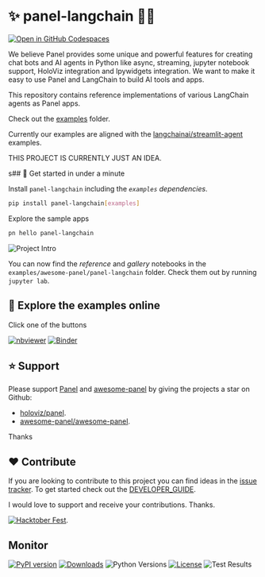 # ✨ panel-langchain 🦜️🔗

[![Open in GitHub Codespaces](https://github.com/codespaces/badge.svg)](https://codespaces.new/awesomepanel/panel-langchain?quickstart=1)

We believe Panel
provides some unique and powerful features for creating chat bots and AI agents in Python like
async, streaming, jupyter notebook support, HoloViz integration and Ipywidgets integration. We want
to make it easy to use Panel and LangChain to build AI tools and apps.

This repository contains reference implementations of various LangChain agents as Panel apps.

Check out the [examples](/examples) folder.

Currently our examples are aligned with the
[langchainai/streamlit-agent](https://github.com/langchain-ai/streamlit-agent) examples.

THIS PROJECT IS CURRENTLY JUST AN IDEA.

s## 🚀 Get started in under a minute

Install `panel-langchain` including the *`examples` dependencies*.

```bash
pip install panel-langchain[examples]
```

Explore the sample apps

```bash
pn hello panel-langchain
```

![Project Intro](https://raw.githubusercontent.com/awesome-panel/panel-langchain/main/assets/videos/pn-hello-panel-langchain.gif)

You can now find the *reference* and *gallery* notebooks in the `examples/awesome-panel/panel-langchain` folder. Check them out by running `jupyter lab`.

## 📒 Explore the examples online

Click one of the buttons

[![nbviewer](https://raw.githubusercontent.com/jupyter/design/master/logos/Badges/nbviewer_badge.svg)](https://nbviewer.org/github/awesome-panel/panel-langchain/tree/main/examples/)
[![Binder](https://mybinder.org/badge_logo.svg)](https://mybinder.org/v2/gh/awesome-panel/panel-langchain/HEAD)

## ⭐ Support

Please support [Panel](https://panel.holoviz.org) and
[awesome-panel](https://awesome-panel.org) by giving the projects a star on Github:

- [holoviz/panel](https://github.com/holoviz/panel).
- [awesome-panel/awesome-panel](https://github.com/awesome-panel/awesome-panel).

Thanks

## ❤️ Contribute

If you are looking to contribute to this project you can find ideas in the [issue tracker](https://github.com/awesome-panel/panel-langchain/issues). To get started check out the [DEVELOPER_GUIDE](DEVELOPER_GUIDE.md).

I would love to support and receive your contributions. Thanks.

[![Hacktober Fest](https://github.blog/wp-content/uploads/2022/10/hacktoberfestbanner.jpeg?fit=1200%2C630)](https://github.com/awesome-panel/panel-langchain/issues).

## Monitor

[![PyPI version](https://badge.fury.io/py/panel-langchain.svg)](https://pypi.org/project/panel-langchain/)
[![Downloads](https://pepy.tech/badge/panel-langchain/month)](https://pepy.tech/project/panel-langchain)
![Python Versions](https://img.shields.io/badge/python-3.7%20%7C%203.8%20%7C%203.9%20%7C%203.10-blue)
[![License](https://img.shields.io/badge/License-MIT%202.0-blue.svg)](https://opensource.org/licenses/MIT)
![Test Results](https://github.com/awesome-panel/panel-langchain/actions/workflows/tests.yaml/badge.svg?branch=main)
